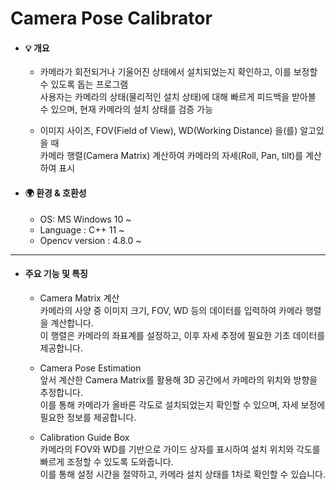 # Camera Pose Calibrator

* #### 💡 개요
  * 카메라가 회전되거나 기울어진 상태에서 설치되었는지 확인하고, 이를 보정할 수 있도록 돕는 프로그램  
    사용자는 카메라의 상태(물리적인 설치 상태)에 대해 빠르게 피드백을 받아볼 수 있으며, 현재 카메라의 설치 상태를 검증 가능
    
  * 이미지 사이즈, FOV(Field of View), WD(Working Distance) 을(를) 알고있을 때  
    카메라 행렬(Camera Matrix) 계산하여 카메라의 자세(Roll, Pan, tilt)를 계산하여 표시   
   
* #### 🌍 환경 & 호환성  
  * OS:	MS Windows 10 ~
  * Language : C++ 11 ~
  * Opencv version : 4.8.0 ~
---

* #### 주요 기능 및 특징
  * Camera Matrix 계산   
    카메라의 사양 중 이미지 크기, FOV, WD 등의 데이터를 입력하여 카메라 행렬을 계산합니다.  
    이 행렬은 카메라의 좌표계를 설정하고, 이후 자세 추정에 필요한 기초 데이터를 제공합니다.  

  * Camera Pose Estimation  
    앞서 계산한 Camera Matrix를 활용해 3D 공간에서 카메라의 위치와 방향을 추정합니다.  
    이를 통해 카메라가 올바른 각도로 설치되었는지 확인할 수 있으며, 자세 보정에 필요한 정보를 제공합니다.  

  * Calibration Guide Box  
    카메라의 FOV와 WD를 기반으로 가이드 상자를 표시하여 설치 위치와 각도를 빠르게 조정할 수 있도록 도와줍니다.  
    이를 통해 설정 시간을 절약하고, 카메라 설치 상태를 1차로 확인할 수 있습니다.
